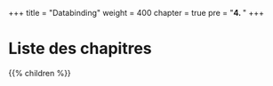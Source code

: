 +++
title = "Databinding"
weight = 400
chapter = true
pre = "<b>4. </b>"
+++

# Liste des chapitres

{{% children %}}